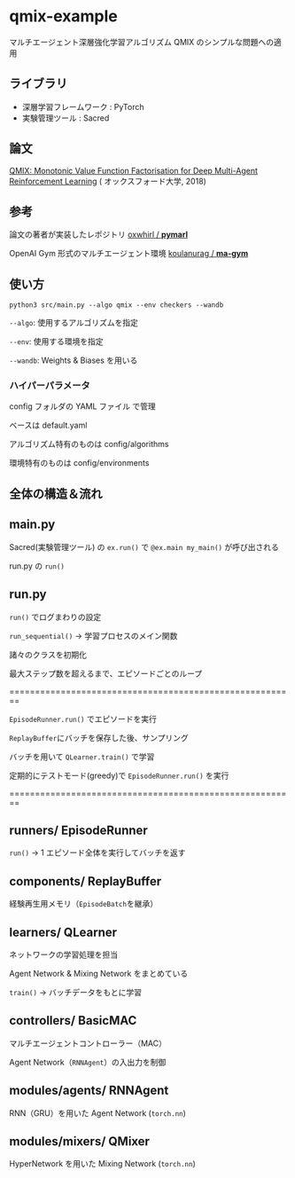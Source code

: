 # qmix-example

マルチエージェント深層強化学習アルゴリズム QMIX のシンプルな問題への適用

## ライブラリ

- 深層学習フレームワーク : PyTorch
- 実験管理ツール : Sacred

## 論文

[QMIX: Monotonic Value Function Factorisation for Deep Multi-Agent Reinforcement Learning](https://arxiv.org/abs/1803.11485) (
オックスフォード大学, 2018)

## 参考

論文の著者が実装したレポジトリ [oxwhirl / **pymarl**](https://github.com/oxwhirl/pymarl)

OpenAI Gym 形式のマルチエージェント環境 [koulanurag / **ma-gym**](https://github.com/koulanurag/ma-gym)

## 使い方

`python3 src/main.py --algo qmix --env checkers --wandb`

`--algo`: 使用するアルゴリズムを指定

`--env`: 使用する環境を指定

`--wandb`: Weights & Biases を用いる

### ハイパーパラメータ

config フォルダの YAML ファイル で管理

ベースは default.yaml

アルゴリズム特有のものは config/algorithms

環境特有のものは config/environments

## 全体の構造＆流れ

## main.py

Sacred(実験管理ツール) の `ex.run()` で `@ex.main my_main()` が呼び出される

run.py の `run()`

## run.py

`run()` でログまわりの設定

`run_sequential()` → 学習プロセスのメイン関数

諸々のクラスを初期化

最大ステップ数を超えるまで、エピソードごとのループ

========================================================

`EpisodeRunner.run()` でエピソードを実行

`ReplayBuffer`にバッチを保存した後、サンプリング

バッチを用いて `QLearner.train()` で学習

定期的にテストモード(greedy)で `EpisodeRunner.run()` を実行

========================================================

## runners/ EpisodeRunner

`run()` → 1 エピソード全体を実行してバッチを返す

## components/ ReplayBuffer

経験再生用メモリ（`EpisodeBatch`を継承）

## learners/ QLearner

ネットワークの学習処理を担当

Agent Network & Mixing Network をまとめている

`train()` → バッチデータをもとに学習

## controllers/ BasicMAC

マルチエージェントコントローラー（MAC）

Agent Network（`RNNAgent`）の入出力を制御

## modules/agents/ RNNAgent

RNN（GRU）を用いた Agent Network (`torch.nn`)

## modules/mixers/ QMixer

HyperNetwork を用いた Mixing Network (`torch.nn`)
